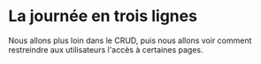 # La journée en trois lignes
Nous allons plus loin dans le CRUD, puis nous allons voir comment restreindre aux utilisateurs l'accès à certaines pages.